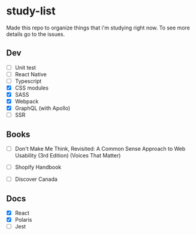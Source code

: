 # study-list
Made this repo to organize things that i'm studying right now. To see more details go to the issues.

## Dev
- [ ] Unit test
- [ ] React Native
- [ ] Typescript
- [x] CSS modules 
- [x] SASS
- [x] Webpack
- [x] GraphQL (with Apollo)
- [ ] SSR

## Books
- [ ] Don't Make Me Think, Revisited: A Common Sense Approach to Web Usability (3rd Edition) (Voices That Matter)
- [ ] Shopify Handbook
- [ ] Discover Canada


## Docs
- [x] React
- [x] Polaris
- [ ] Jest
